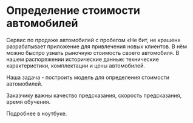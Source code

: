 # Определение стоимости автомобилей

Сервис по продаже автомобилей с пробегом «Не бит, не крашен» разрабатывает приложение для привлечения новых клиентов. В нём можно быстро узнать рыночную стоимость своего автомобиля. В нашем распоряжении исторические данные: технические характеристики, комплектации и цены автомобилей.

Наша задача - построить модель для определения стоимости автомобилей.

Заказчику важны качество предсказания, скорость предсказания, время обучения.

Подробнее в ноутбуке.
